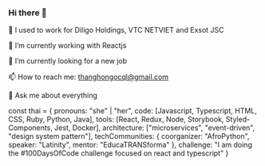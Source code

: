 ### Hi there 👋

📅 I used to work for Diligo Holdings, VTC NETVIET and Exsot JSC

🌱 I’m currently working with Reactjs

🔭 I’m currently looking for a new job

📫 How to reach me: thanghongocql@gmail.com

💬 Ask me about everything

const thai = {
  pronouns: "she" | "her",
  code: [Javascript, Typescript, HTML, CSS, Ruby, Python, Java],
  tools: [React, Redux, Node, Storybook, Styled-Components, Jest, Docker],
  architecture: ["microservices", "event-driven", "design system pattern"],
  techCommunities: {
                        coorganizer: "AfroPython",
                        speaker: "Latinity",
                        mentor: "EducaTRANSforma"
                      },
 challenge: "I am doing the #100DaysOfCode challenge focused on react and typescript"
}

